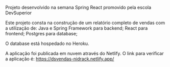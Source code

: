 Projeto desenvolvido na semana Spring React promovido pela escola DevSuperior

Este projeto consta na construção de um relatório completo de vendas com a utilização de:
Java e Spring Framework para backend;
React para frontend;
Postgres para database;

O database está hospedado no Heroku.

A aplicação foi publicada em nuvem através do Netlify. O link para verificar a aplicação é:
https://dsvendas-nidrack.netlify.app/
